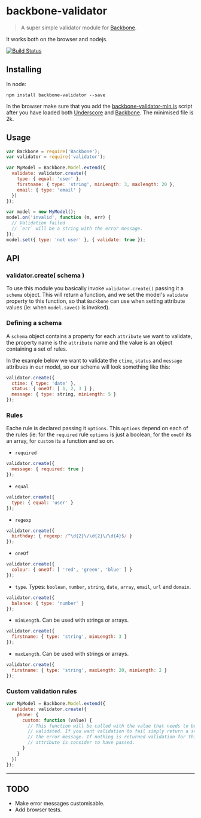 # backbone-validator

> A super simple validator module for [Backbone](http://backbonejs.org).

It works both on the browser and nodejs.

[![Build Status](https://secure.travis-ci.org/lupomontero/backbone-validator.png)](http://travis-ci.org/lupomontero/backbone-validator)

## Installing

In node:

    npm install backbone-validator --save

In the browser make sure that you add the
[backbone-validator-min.js](https://raw.github.com/lupomontero/backbone-validator/master/backbone-validator-min.js)
script after you have loaded both [Underscore](http://underscorejs.org) and
[Backbone](http://backbonejs.org). The minimised file is 2k.

## Usage

```javascript
var Backbone = require('Backbone');
var validator = require('validator');

var MyModel = Backbone.Model.extend({
  validate: validator.create({
    type: { equal: 'user' },
    firstname: { type: 'string', minLength: 3, maxlength: 20 },
    email: { type: 'email' }
  })
});

var model = new MyModel();
model.on('invalid', function (m, err) {
  // Validation failed
  // `err` will be a string with the error message.
});
model.set({ type: 'not user' }, { validate: true });
```

## API

### validator.create( schema )

To use this module you basically invoke `validator.create()` passing it a
`schema` object. This will return a function, and we set the model's `validate`
property to this function, so that `Backbone` can use when setting attribute
values (ie: when `model.save()` is invoked).

### Defining a schema

A `schema` object contains a property for each `attribute` we want to validate,
the property name is the `attribute` name and the value is an object containing
a set of rules.

In the example below we want to validate the `ctime`, `status` and `message`
attribues in our model, so our schema will look something like this:

```javascript
validator.create({
  ctime: { type: 'date' },
  status: { oneOf: [ 1, 2, 3 ] },
  message: { type: string, minLength: 5 }
});
```

### Rules

Eache rule is declared passing it `options`. This `options` depend on each of
the rules (ie: for the `required` rule `options` is just a boolean, for the
`oneOf` its an array, for `custom` its a function and so on.

  * `required`

```javascript
validator.create({
  message: { required: true }
});
```

  * `equal`

```javascript
validator.create({
  type: { equal: 'user' }
});
```

  * `regexp`

```javascript
validator.create({
  birthday: { regexp: /^\d{2}\/\d{2}\/\d{4}$/ }
});
```

  * `oneOf`

```javascript
validator.create({
  colour: { oneOf: [ 'red', 'green', 'blue' ] }
});
```

  * `type`. Types: `boolean`, `number`, `string`, `date`, `array`, `email`,
    `url` and `domain`.

```javascript
validator.create({
  balance: { type: 'number' }
});
```

  * `minLength`. Can be used with strings or arrays.

```javascript
validator.create({
  firstname: { type: 'string', minLength: 3 }
});
```

  * `maxLength`. Can be used with strings or arrays.

```javascript
validator.create({
  firstname: { type: 'string', maxLength: 20, minLength: 2 }
});
```

### Custom validation rules

```javascript
var MyModel = Backbone.Model.extend({
  validate: validator.create({
    phone: {
      custom: function (value) {
        // This function will be called with the value that needs to be
        // validated. If you want validation to fail simply return a string with
        // the error message. If nothing is returned validation for this
        // attribute is consider to have passed.
      }
    }
  })
});
```

---

## TODO

* Make error messages customisable.
* Add browser tests.

